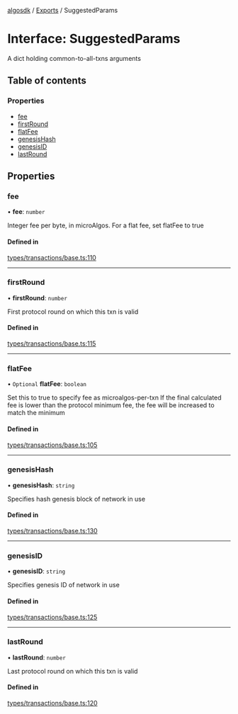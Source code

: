 [algosdk](../README.md) / [Exports](../modules.md) / SuggestedParams

# Interface: SuggestedParams

A dict holding common-to-all-txns arguments

## Table of contents

### Properties

- [fee](SuggestedParams.md#fee)
- [firstRound](SuggestedParams.md#firstround)
- [flatFee](SuggestedParams.md#flatfee)
- [genesisHash](SuggestedParams.md#genesishash)
- [genesisID](SuggestedParams.md#genesisid)
- [lastRound](SuggestedParams.md#lastround)

## Properties

### fee

• **fee**: `number`

Integer fee per byte, in microAlgos. For a flat fee, set flatFee to true

#### Defined in

[types/transactions/base.ts:110](https://github.com/algorand/js-algorand-sdk/blob/13a5d73/src/types/transactions/base.ts#L110)

___

### firstRound

• **firstRound**: `number`

First protocol round on which this txn is valid

#### Defined in

[types/transactions/base.ts:115](https://github.com/algorand/js-algorand-sdk/blob/13a5d73/src/types/transactions/base.ts#L115)

___

### flatFee

• `Optional` **flatFee**: `boolean`

Set this to true to specify fee as microalgos-per-txn
  If the final calculated fee is lower than the protocol minimum fee, the fee will be increased to match the minimum

#### Defined in

[types/transactions/base.ts:105](https://github.com/algorand/js-algorand-sdk/blob/13a5d73/src/types/transactions/base.ts#L105)

___

### genesisHash

• **genesisHash**: `string`

Specifies hash genesis block of network in use

#### Defined in

[types/transactions/base.ts:130](https://github.com/algorand/js-algorand-sdk/blob/13a5d73/src/types/transactions/base.ts#L130)

___

### genesisID

• **genesisID**: `string`

Specifies genesis ID of network in use

#### Defined in

[types/transactions/base.ts:125](https://github.com/algorand/js-algorand-sdk/blob/13a5d73/src/types/transactions/base.ts#L125)

___

### lastRound

• **lastRound**: `number`

Last protocol round on which this txn is valid

#### Defined in

[types/transactions/base.ts:120](https://github.com/algorand/js-algorand-sdk/blob/13a5d73/src/types/transactions/base.ts#L120)

